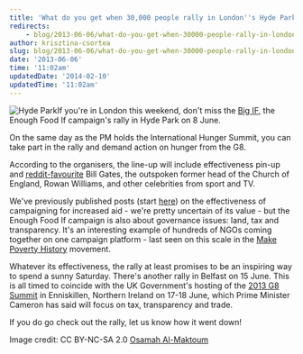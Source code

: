 ```yaml
---
title: 'What do you get when 30,000 people rally in London''s Hyde Park?'
redirects:
    - blog/2013-06-06/what-do-you-get-when-30000-people-rally-in-londons-hyde-park
author: krisztina-csortea
slug: blog/2013-06-06/what-do-you-get-when-30000-people-rally-in-londons-hyde-park
date: '2013-06-06'
time: '11:02am'
updatedDate: '2014-02-10'
updatedTime: '11:02am'
---
```

![](http://farm9.staticflickr.com/8183/8101187823_18e2a8b98a_n.jpg "Hyde Park")If you're in London this weekend, don't miss the [Big IF](http://enoughfoodif.org/home), the Enough Food If campaign's rally in Hyde Park on 8 June.

On the same day as the PM holds the International Hunger Summit, you can take part in the rally and demand action on hunger from the G8.

According to the organisers, the line-up will include effectiveness pin-up and [reddit-favourite](http://www.reddit.com/r/IAmA/comments/18bhme/im_bill_gates_cochair_of_the_bill_melinda_gates/) Bill Gates, the outspoken former head of the Church of England, Rowan Williams, and other celebrities from sport and TV.

We've previously published posts (start [here](http://givingwhatwecan.org/blog/2013-04-09/is-it-good-to-campaign-for-increased-government-aid-to-cost-effective-interventions)) on the effectiveness of campaigning for increased aid - we're pretty uncertain of its value - but the Enough Food If campaign is also about governance issues: land, tax and transparency. It's an interesting example of hundreds of NGOs coming together on one campaign platform - last seen on this scale in the [Make Poverty History](http://en.wikipedia.org/wiki/Make_poverty_history) movement.

Whatever its effectiveness, the rally at least promises to be an inspiring way to spend a sunny Saturday. There's another rally in Belfast on 15 June. This is all timed to coincide with the UK Government's hosting of the [2013 G8 Summit](https://www.gov.uk/government/topical-events/g8-2013) in Enniskillen, Northern Ireland on 17-18 June, which Prime Minister Cameron has said will focus on tax, transparency and trade.

If you do go check out the rally, let us know how it went down!

Image credit: CC BY-NC-SA 2.0 [Osamah Al-Maktoum](http://www.flickr.com/photos/51909795@N00/8101187823)